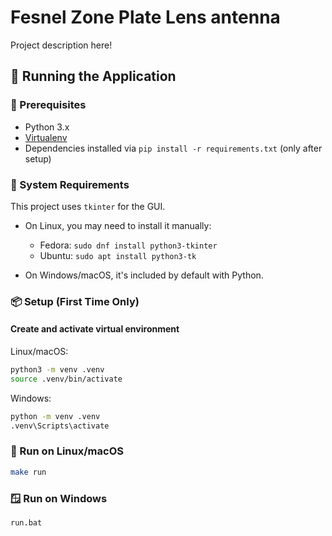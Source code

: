 # Fesnel Zone Plate Lens antenna

Project description here!

## 🚀 Running the Application

### 🔧 Prerequisites
- Python 3.x
- [Virtualenv](https://docs.python.org/3/library/venv.html)
- Dependencies installed via `pip install -r requirements.txt` (only after setup)

### 🧩 System Requirements

This project uses `tkinter` for the GUI.

- On Linux, you may need to install it manually:
  - Fedora: `sudo dnf install python3-tkinter`
  - Ubuntu: `sudo apt install python3-tk`

- On Windows/macOS, it's included by default with Python.


### 📦 Setup (First Time Only)

#### Create and activate virtual environment
Linux/macOS:
```bash
python3 -m venv .venv
source .venv/bin/activate
```

Windows:
```bash
python -m venv .venv
.venv\Scripts\activate
```

### 🐧 Run on Linux/macOS

```bash
make run
```

### 🪟 Run on Windows

```bash
run.bat
```